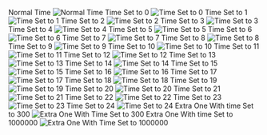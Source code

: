 Normal Time
![Normal Time](https://github.com/12brendon34/Dying-Light-Screenshots/blob/main/Normal%20Time%2019.7.png?raw=true "Normal Dying Light Menu Background Time")
Time Set to 0
![Time Set to 0](https://github.com/12brendon34/Dying-Light-Screenshots/blob/main/Float%200.png?raw=true "Time 0")
Time Set to 1
![Time Set to 1](https://github.com/12brendon34/Dying-Light-Screenshots/blob/main/Float%201.png?raw=true "Time 1")
Time Set to 2
![Time Set to 2](https://github.com/12brendon34/Dying-Light-Screenshots/blob/main/Float%202.png?raw=true "Time 2")
Time Set to 3
![Time Set to 3](https://github.com/12brendon34/Dying-Light-Screenshots/blob/main/Float%203.png?raw=true "Time 3")
Time Set to 4
![Time Set to 4](https://github.com/12brendon34/Dying-Light-Screenshots/blob/main/Float%204.png?raw=true "Time 4")
Time Set to 5
![Time Set to 5](https://github.com/12brendon34/Dying-Light-Screenshots/blob/main/Float%205.png?raw=true "Time 5")
Time Set to 6
![Time Set to 6](https://github.com/12brendon34/Dying-Light-Screenshots/blob/main/Float%206.png?raw=true "Time 6")
Time Set to 7
![Time Set to 7](https://github.com/12brendon34/Dying-Light-Screenshots/blob/main/Float%207.png?raw=true "Time 7")
Time Set to 8
![Time Set to 8](https://github.com/12brendon34/Dying-Light-Screenshots/blob/main/Float%208.png?raw=true "Time 8")
Time Set to 9
![Time Set to 9](https://github.com/12brendon34/Dying-Light-Screenshots/blob/main/Float%209.png?raw=true "Time 9")
Time Set to 10
![Time Set to 10](https://github.com/12brendon34/Dying-Light-Screenshots/blob/main/Float%2010.png?raw=true "Time 10")
Time Set to 11
![Time Set to 11](https://github.com/12brendon34/Dying-Light-Screenshots/blob/main/Float%2011.png?raw=true "Time 11")
Time Set to 12
![Time Set to 12](https://github.com/12brendon34/Dying-Light-Screenshots/blob/main/Float%2012.png?raw=true "Time 12")
Time Set to 13
![Time Set to 13](https://github.com/12brendon34/Dying-Light-Screenshots/blob/main/Float%2013.png?raw=true "Time 13")
Time Set to 14
![Time Set to 14](https://github.com/12brendon34/Dying-Light-Screenshots/blob/main/Float%2014.png?raw=true "Time 14")
Time Set to 15
![Time Set to 15](https://github.com/12brendon34/Dying-Light-Screenshots/blob/main/Float%2015.png?raw=true "Time 15")
Time Set to 16
![Time Set to 16](https://github.com/12brendon34/Dying-Light-Screenshots/blob/main/Float%2016.png?raw=true "Time 16")
Time Set to 17
![Time Set to 17](https://github.com/12brendon34/Dying-Light-Screenshots/blob/main/Float%2017.png?raw=true "Time 17")
Time Set to 18
![Time Set to 18](https://github.com/12brendon34/Dying-Light-Screenshots/blob/main/Float%2018.png?raw=true "Time 18")
Time Set to 19
![Time Set to 19](https://github.com/12brendon34/Dying-Light-Screenshots/blob/main/Float%2019.png?raw=true "Time 19")
Time Set to 20
![Time Set to 20](https://github.com/12brendon34/Dying-Light-Screenshots/blob/main/Float%2020.png?raw=true "Time 20")
Time Set to 21
![Time Set to 21](https://github.com/12brendon34/Dying-Light-Screenshots/blob/main/Float%2021.png?raw=true "Time 21")
Time Set to 22
![Time Set to 22](https://github.com/12brendon34/Dying-Light-Screenshots/blob/main/Float%2022.png?raw=true "Time 22")
Time Set to 23
![Time Set to 23](https://github.com/12brendon34/Dying-Light-Screenshots/blob/main/Float%2023.png?raw=true "Time 23")
Time Set to 24
![Time Set to 24](https://github.com/12brendon34/Dying-Light-Screenshots/blob/main/Float%2024.png?raw=true "Time 24")
Extra One With time Set to 300
![Extra One With Time Set to 300](https://github.com/12brendon34/Dying-Light-Screenshots/blob/main/(Extra%20for%20fun%20Float%20300).png/?raw=true "Time 300 Because Why Not")
Extra One With time Set to 1000000
![Extra One With Time Set to 1000000](https://github.com/12brendon34/Dying-Light-Screenshots/blob/main/(Extra%20for%20fun%20Float%201000000).png?raw=true "Time 1000000 Because Why Not")

